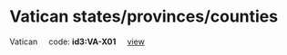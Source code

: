 # Vatican states/provinces/counties
Vatican&nbsp;&nbsp;&nbsp;&nbsp;&nbsp;code: **id3:VA-X01**&nbsp;&nbsp;&nbsp;&nbsp;&nbsp;[view](../export/geojson/medium/id3/va/x01.geojson)&nbsp;&nbsp;&nbsp;&nbsp;&nbsp;

